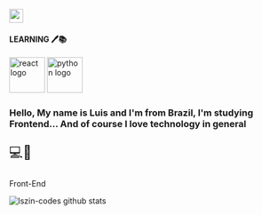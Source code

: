 <a href="https://www.com/lszinxx/"><img src="https://img.shields.io/badge/instagram-%23E4405F.svg?&style=for-the-badge&logo=instagram&logoColor=white" height=25></a>

#### LEARNING 🖊️📚
[<img src="https://iconape.com/wp-content/png_logo_vector/react-2.png" alt="react logo" width="64" />](https://reactjs.org/)
<img src="https://user-images.githubusercontent.com/67880796/109652340-6b1a3300-7b3e-11eb-94a6-6768167ef5a6.png" alt="python logo" width="64" />


### Hello, My name is Luis and I'm from Brazil, I'm studying Frontend... And of course I love technology in general

<p style="font-size: 24px">💻🚀<p> Front-End</p>

![lszin-codes github stats](https://github-readme-stats.vercel.app/api?username=OLuisH&hide=contribs,issues&show_icons=true&line_height=21&theme=graywhite)
